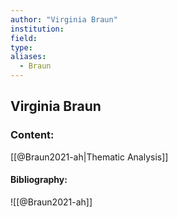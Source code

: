 ```yaml
---
author: "Virginia Braun"
institution:
field:
type:
aliases:
  - Braun
---
```


## Virginia Braun

### Content:
[[@Braun2021-ah|Thematic Analysis]]

#### Bibliography:

![[@Braun2021-ah]]